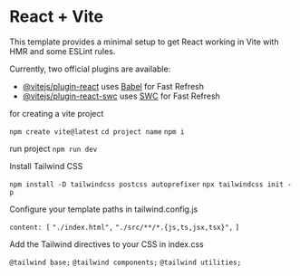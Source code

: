 # React + Vite

This template provides a minimal setup to get React working in Vite with HMR and some ESLint rules.

Currently, two official plugins are available:

- [@vitejs/plugin-react](https://github.com/vitejs/vite-plugin-react/blob/main/packages/plugin-react/README.md) uses [Babel](https://babeljs.io/) for Fast Refresh
- [@vitejs/plugin-react-swc](https://github.com/vitejs/vite-plugin-react-swc) uses [SWC](https://swc.rs/) for Fast Refresh


for creating a vite project

`npm create vite@latest`
`cd project name`
`npm i`

run project
`npm run dev`

Install Tailwind CSS

`npm install -D tailwindcss postcss autoprefixer`
`npx tailwindcss init -p`

Configure your template paths in tailwind.config.js

  `content: [`
    `"./index.html",`
    `"./src/**/*.{js,ts,jsx,tsx}",`
  `]`

  Add the Tailwind directives to your CSS in index.css

`@tailwind base;`
`@tailwind components;`
`@tailwind utilities;`